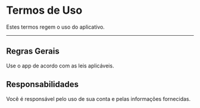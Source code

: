 # Termos de Uso

Estes termos regem o uso do aplicativo.

---

## Regras Gerais
Use o app de acordo com as leis aplicáveis.

## Responsabilidades
Você é responsável pelo uso de sua conta e pelas informações fornecidas.

